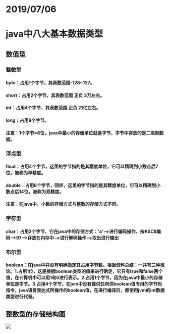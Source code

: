 # 2019/07/06

# java中八大基本数据类型

##  数值型

### 整数型

#### byte：占用1个字节，其表数范围-128~127。

#### short：占用2个字节，其表数范围 正负 3万左右。

#### int：占用4个字节，其表数范围 正负 21亿左右。

#### long：占用8个字节。

#### 注意：1个字节=8位，java中最小的存储单位就是字节，字节中存放的是二进制数据。

### 浮点型

#### float：占用4个字节，这里的字节指的是其精度单位，它可以精确到小数点后7位，被称为单精度。

#### double：占用8个字节，同样，这里的字节指的是其精度单位，它可以精确到小数点后14位，被称为双精度。

#### 注意：在java中，小数的存储方式与整数的存储方式不同。

### 字符型

#### char：占用2个字节，它在java中的存储方式：'a'——>进行编码操作、按ASCII编码——>97——>存放在内存中——>进行解码操作——>取出进行输出

### 布尔型

#### boolean：在java中并没有明确指定其占用字节数。根据资料总结：一共有三种推论。1.占用1位，这是根据boolean类型的值来进行确定，它只有true和false两个值，在计算机中可以用1和0进行表示。2.占用1个字节，因为在java中最小的存储单位是字节。3.占用4个字节，在jvm中没有提供任何供boolean值专用的字节码指令，java语言表达式所操作的boolean值，在进行编译后，都使用jvm的int数据类型进行代替。

## 整数型的存储结构图

![](C:\Users\Admin\Desktop\尚学堂\一.JavaSE\img\整数内存存储方式解析图.png)

